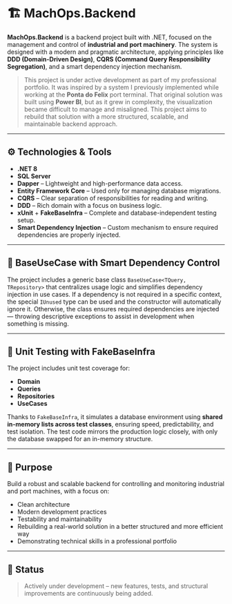 # 🏗️ MachOps.Backend

**MachOps.Backend** is a backend project built with .NET, focused on the management and control of **industrial and port machinery**. The system is designed with a modern and pragmatic architecture, applying principles like **DDD (Domain-Driven Design)**, **CQRS (Command Query Responsibility Segregation)**, and a smart dependency injection mechanism.

> This project is under active development as part of my professional portfolio. It was inspired by a system I previously implemented while working at the **Ponta do Felix** port terminal. That original solution was built using **Power BI**, but as it grew in complexity, the visualization became difficult to manage and misaligned. This project aims to rebuild that solution with a more structured, scalable, and maintainable backend approach.

---

## ⚙️ Technologies & Tools

- **.NET 8**
- **SQL Server**
- **Dapper** – Lightweight and high-performance data access.
- **Entity Framework Core** – Used only for managing database migrations.
- **CQRS** – Clear separation of responsibilities for reading and writing.
- **DDD** – Rich domain with a focus on business logic.
- **xUnit** + **FakeBaseInfra** – Complete and database-independent testing setup.
- **Smart Dependency Injection** – Custom mechanism to ensure required dependencies are properly injected.

---

## 🧠 BaseUseCase with Smart Dependency Control

The project includes a generic base class `BaseUseCase<TQuery, TRepository>` that centralizes usage logic and simplifies dependency injection in use cases. If a dependency is not required in a specific context, the special `IUnused` type can be used and the constructor will automatically ignore it. Otherwise, the class ensures required dependencies are injected — throwing descriptive exceptions to assist in development when something is missing.

---

## 🧪 Unit Testing with FakeBaseInfra

The project includes unit test coverage for:

- **Domain**
- **Queries**
- **Repositories**
- **UseCases**

Thanks to `FakeBaseInfra`, it simulates a database environment using **shared in-memory lists across test classes**, ensuring speed, predictability, and test isolation. The test code mirrors the production logic closely, with only the database swapped for an in-memory structure.

---

## 📌 Purpose

Build a robust and scalable backend for controlling and monitoring industrial and port machines, with a focus on:

- Clean architecture
- Modern development practices
- Testability and maintainability
- Rebuilding a real-world solution in a better structured and more efficient way
- Demonstrating technical skills in a professional portfolio

---

## 🚧 Status

> Actively under development – new features, tests, and structural improvements are continuously being added.
